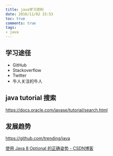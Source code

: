 ```yaml
---
title: java学习资料
date: 2016/11/02 15:53
toc: true
comments: true
tags:
- java
---
```


## 学习途径

- GitHub
- Stackoverflow
- Twitter
- 牛人关注的牛人

## java tutorial 搜索
https://docs.oracle.com/javase/tutorial/search.html

## 发展趋势
https://github.com/trending/java

[使用 Java 8 Optional 的正确姿势 - CSDN博客](https://blog.csdn.net/wisgood/article/details/52503052)
